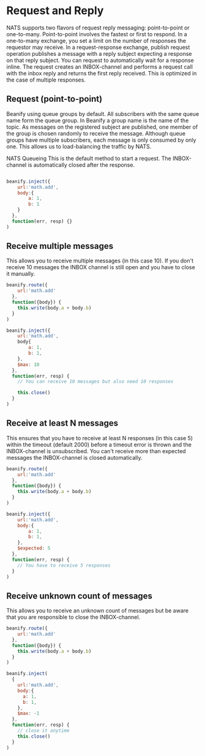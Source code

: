 # Request and Reply

NATS supports two flavors of request reply messaging: point-to-point or one-to-many. Point-to-point involves the fastest or first to respond. In a one-to-many exchange, you set a limit on the number of responses the requestor may receive. In a request-response exchange, publish request operation publishes a message with a reply subject expecting a response on that reply subject. You can request to automatically wait for a response inline. The request creates an INBOX-channel and performs a request call with the inbox reply and returns the first reply received. This is optimized in the case of multiple responses.

## Request (point-to-point)
Beanify using queue groups by default. All subscribers with the same queue name form the queue group. In Beanify a group name is the name of the topic. As messages on the registered subject are published, one member of the group is chosen randomly to receive the message. Although queue groups have multiple subscribers, each message is only consumed by only one. This allows us to load-balancing the traffic by NATS.

NATS Queueing
This is the default method to start a request. The INBOX-channel is automatically closed after the response.

```javascript

beanify.inject({
    url:'math.add',
    body:{
        a: 1,
        b: 1
    }
  },
  function(err, resp) {}
)

```

## Receive multiple messages
This allows you to receive multiple messages (in this case 10). If you don't receive 10 messages the INBOX channel is still open and you have to close it manually.

```javascript
beanify.route({
    url:'math.add'
  },
  function({body}) {
    this.write(body.a + body.b)
  }
)

beanify.inject({
    url:'math.add',
    body{
        a: 1,
        b: 1,
    },
    $max: 10
  },
  function(err, resp) {
    // You can receive 10 messages but also need 10 responses

    this.close()
  }
)
```

## Receive at least N messages
This ensures that you have to receive at least N responses (in this case 5) within the timeout (default 2000) before a timeout error is thrown and the INBOX-channel is unsubscribed. You can't receive more than expected messages the INBOX-channel is closed automatically.

```javascript
beanify.route({
    url:'math.add'
  },
  function({body}) {
    this.write(body.a + body.b)
  }
)

beanify.inject({
    url:'math.add',
    body:{
        a: 1,
        b: 1,
    },
    $expected: 5
  },
  function(err, resp) {
    // You have to receive 5 responses
  }
)

```

## Receive unknown count of messages
This allows you to receive an unknown count of messages but be aware that you are responsible to close the INBOX-channel.

```javascript
beanify.route({
    url:'math.add'
  },
  function({body}) {
    this.write(body.a + body.b)
  }
)

beanify.inject(
  {
    url:'math.add',
    body:{
      a: 1,
      b: 1,
    },
    $max: -1
  },
  function(err, resp) {
    // close it anytime
    this.close()
  }
)

```